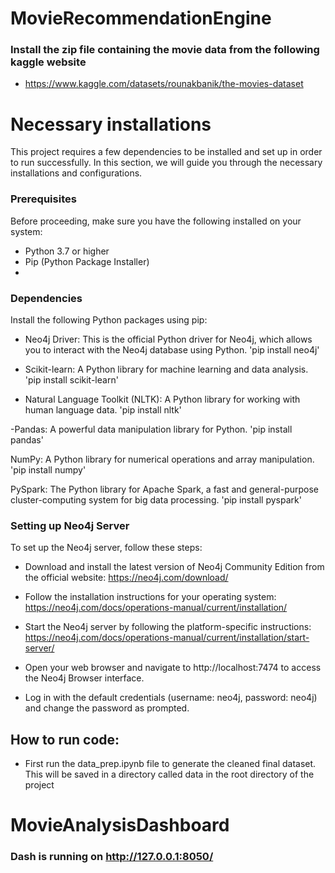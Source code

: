 # MovieRecommendationEngine

### Install the zip file containing the movie data from the following kaggle website
  - https://www.kaggle.com/datasets/rounakbanik/the-movies-dataset
  
# Necessary installations

This project requires a few dependencies to be installed and set up in order to run successfully. In this section, we will guide you through the necessary installations and configurations.

### Prerequisites
Before proceeding, make sure you have the following installed on your system:

- Python 3.7 or higher
- Pip (Python Package Installer)
- 
### Dependencies

Install the following Python packages using pip:

- Neo4j Driver: This is the official Python driver for Neo4j, which allows you to interact with the Neo4j database using Python.
'pip install neo4j'

- Scikit-learn: A Python library for machine learning and data analysis.
'pip install scikit-learn'

- Natural Language Toolkit (NLTK): A Python library for working with human language data.
'pip install nltk'

-Pandas: A powerful data manipulation library for Python.
'pip install pandas'

NumPy: A Python library for numerical operations and array manipulation.
'pip install numpy'


PySpark: The Python library for Apache Spark, a fast and general-purpose cluster-computing system for big data processing.
'pip install pyspark'


### Setting up Neo4j Server
To set up the Neo4j server, follow these steps:

- Download and install the latest version of Neo4j Community Edition from the official website: https://neo4j.com/download/

- Follow the installation instructions for your operating system: https://neo4j.com/docs/operations-manual/current/installation/

- Start the Neo4j server by following the platform-specific instructions: https://neo4j.com/docs/operations-manual/current/installation/start-server/

- Open your web browser and navigate to http://localhost:7474 to access the Neo4j Browser interface.

- Log in with the default credentials (username: neo4j, password: neo4j) and change the password as prompted.

## How to run code:

- First run the data_prep.ipynb file to generate the cleaned final dataset. This will be saved in a directory called data in the root directory 
of the project



###

###

###

# MovieAnalysisDashboard
### Dash is running on http://127.0.0.1:8050/
